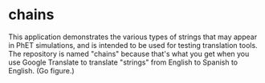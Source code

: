# chains
This application demonstrates the various types of strings that may appear in PhET simulations, and is intended to be used for
testing translation tools. The repository is named "chains" because that's what you get when you use Google Translate to translate
"strings" from English to Spanish to English. (Go figure.)
